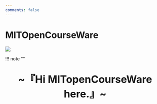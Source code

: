 ```yaml
---
comments: false
---
```


# MITOpenCourseWare


![](https://s2.loli.net/2024/04/26/DHK5hgJijcvSWOm.png)

!!! note "" 
    <br><br>
    <div align="center" style="font-size:32px;font-weight:bold">
        ~『Hi MITopenCourseWare here.』~
    </div>
    <br><br><br>